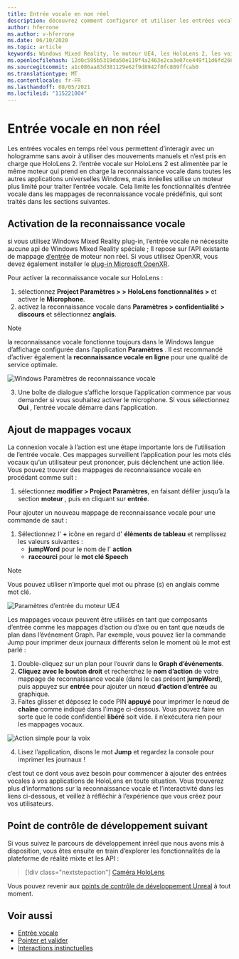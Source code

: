 ```yaml
---
title: Entrée vocale en non réel
description: découvrez comment configurer et utiliser les entrées vocales, les mappages vocaux et la reconnaissance dans des applications de réalité mixte non réelles pour les appareils HoloLens 2.
author: hferrone
ms.author: v-hferrone
ms.date: 06/10/2020
ms.topic: article
keywords: Windows Mixed Reality, le moteur UE4, les HoloLens 2, les voix, les entrées vocales, la reconnaissance vocale, la réalité mixte, le développement, les fonctionnalités, la documentation, les guides, les hologrammes, le développement de jeux, le casque de réalité mixte, le casque de realisation de réalité Windows, le casque de réalité virtuelle
ms.openlocfilehash: 12d0c595b5319da50e119f4a2463e2ca3e07ce449f11d6fd266c5f988d180465
ms.sourcegitcommit: a1c086aa83d381129e62f9d8942f0fc889ffcab0
ms.translationtype: MT
ms.contentlocale: fr-FR
ms.lasthandoff: 08/05/2021
ms.locfileid: "115221004"
---
```

# <a name="voice-input-in-unreal"></a>Entrée vocale en non réel

Les entrées vocales en temps réel vous permettent d’interagir avec un hologramme sans avoir à utiliser des mouvements manuels et n’est pris en charge que HoloLens 2. l’entrée vocale sur HoloLens 2 est alimentée par le même moteur qui prend en charge la reconnaissance vocale dans toutes les autres applications universelles Windows, mais inréelles utilise un moteur plus limité pour traiter l’entrée vocale. Cela limite les fonctionnalités d’entrée vocale dans les mappages de reconnaissance vocale prédéfinis, qui sont traités dans les sections suivantes. 

## <a name="enabling-speech-recognition"></a>Activation de la reconnaissance vocale

si vous utilisez Windows Mixed Reality plug-in, l’entrée vocale ne nécessite aucune api de Windows Mixed Reality spéciale ; Il repose sur l’API existante de mappage [d’entrée](https://docs.unrealengine.com/Gameplay/Input/index.html) de moteur non réel. Si vous utilisez OpenXR, vous devez également installer le [plug-in Microsoft OpenXR](https://github.com/microsoft/Microsoft-OpenXR-Unreal). 

Pour activer la reconnaissance vocale sur HoloLens :
1. sélectionnez **Project Paramètres > > HoloLens fonctionnalités >** et activer le **Microphone**. 
2. activez la reconnaissance vocale dans **Paramètres > confidentialité > discours** et sélectionnez **anglais**.

> [!NOTE]
> la reconnaissance vocale fonctionne toujours dans le Windows langue d’affichage configurée dans l’application **Paramètres** . Il est recommandé d’activer également la **reconnaissance vocale en ligne** pour une qualité de service optimale.

![Windows Paramètres de reconnaissance vocale](images/unreal/speech-recognition-settings.png)

3. Une boîte de dialogue s’affiche lorsque l’application commence par vous demander si vous souhaitez activer le microphone. Si vous sélectionnez **Oui** , l’entrée vocale démarre dans l’application.

## <a name="adding-speech-mappings"></a>Ajout de mappages vocaux

La connexion vocale à l’action est une étape importante lors de l’utilisation de l’entrée vocale. Ces mappages surveillent l’application pour les mots clés vocaux qu’un utilisateur peut prononcer, puis déclenchent une action liée. Vous pouvez trouver des mappages de reconnaissance vocale en procédant comme suit :
1. sélectionnez **modifier > Project Paramètres**, en faisant défiler jusqu’à la section **moteur** , puis en cliquant sur **entrée**.

Pour ajouter un nouveau mappage de reconnaissance vocale pour une commande de saut :
1. Sélectionnez l' **+** icône en regard d' **éléments de tableau** et remplissez les valeurs suivantes :
    * **jumpWord** pour le nom de l' **action**
    * **raccourci** pour le **mot clé Speech**

> [!NOTE]
> Vous pouvez utiliser n’importe quel mot ou phrase (s) en anglais comme mot clé. 

![Paramètres d’entrée du moteur UE4](images/unreal/engine-input.png)

Les mappages vocaux peuvent être utilisés en tant que composants d’entrée comme les mappages d’action ou d’axe ou en tant que nœuds de plan dans l’événement Graph. Par exemple, vous pouvez lier la commande Jump pour imprimer deux journaux différents selon le moment où le mot est parlé :

1. Double-cliquez sur un plan pour l’ouvrir dans le **Graph d’événements**.
2. **Cliquez avec le bouton droit** et recherchez le **nom d’action** de votre mappage de reconnaissance vocale (dans le cas présent **jumpWord**), puis appuyez sur **entrée** pour ajouter un nœud **d’action d’entrée** au graphique.
3. Faites glisser et déposez le code PIN **appuyé** pour imprimer le nœud de **chaîne** comme indiqué dans l’image ci-dessous. Vous pouvez faire en sorte que le code confidentiel **libéré** soit vide. il n’exécutera rien pour les mappages vocaux.
 
![Action simple pour la voix](images/unreal/voice-input-img-03.png)

4. Lisez l’application, disons le mot **Jump** et regardez la console pour imprimer les journaux !

c’est tout ce dont vous avez besoin pour commencer à ajouter des entrées vocales à vos applications de HoloLens en toute situation. Vous trouverez plus d’informations sur la reconnaissance vocale et l’interactivité dans les liens ci-dessous, et veillez à réfléchir à l’expérience que vous créez pour vos utilisateurs.

## <a name="next-development-checkpoint"></a>Point de contrôle de développement suivant

Si vous suivez le parcours de développement inréel que nous avons mis à disposition, vous êtes ensuite en train d’explorer les fonctionnalités de la plateforme de réalité mixte et les API : 

> [!div class="nextstepaction"]
> [Caméra HoloLens](unreal-hololens-camera.md)

Vous pouvez revenir aux [points de contrôle de développement Unreal](unreal-development-overview.md#2-core-building-blocks) à tout moment.

## <a name="see-also"></a>Voir aussi
* [Entrée vocale](../../design/voice-input.md)
* [Pointer et valider](../../design/gaze-and-commit.md)
* [Interactions instinctuelles](../../design/interaction-fundamentals.md)

